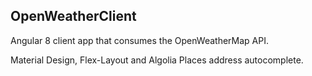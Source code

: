 ## OpenWeatherClient
Angular 8 client app that consumes the OpenWeatherMap API.

Material Design, Flex-Layout and Algolia Places address autocomplete. 
